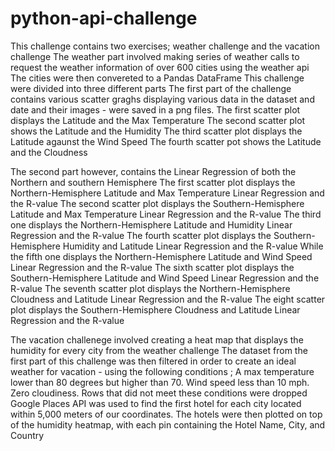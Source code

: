 # python-api-challenge
This challenge contains two exercises; weather challenge and the vacation challenge
The weather part involved making series of weather calls to request the weather information of over 600 cities using the weather api
The cities were then convereted to a Pandas DataFrame
This challenge were divided into three different parts 
The first part of the challenge contains various scatter graghs displaying various data in the dataset and date and their images -
were saved in a png files.
The first scatter plot displays the Latitude and the Max Temperature 
The second scatter plot shows the Latitude and the Humidity
The third scatter plot displays the Latitude agaunst the Wind Speed
The fourth scatter pot shows the Latitude and the Cloudness

The second part however, contains the Linear Regression of both the Northern and southern Hemisphere 
The first scatter plot displays the Northern-Hemisphere Latitude and Max Temperature Linear Regression and the R-value
The second scatter plot displays the Southern-Hemisphere Latitude and Max Temperature Linear Regression and the R-value
The third one displays the Northern-Hemisphere Latitude and Humidity Linear Regression and the R-value
The fourth scatter plot displays the Southern-Hemisphere Humidity and Latitude Linear Regression and the R-value
While the fifth one displays the Northern-Hemisphere Latitude and Wind Speed Linear Regression and the R-value
The sixth scatter plot displays the Southern-Hemisphere Latitude and Wind Speed Linear Regression and the R-value
The seventh scatter plot displays the Northern-Hemisphere Cloudness and Latitude Linear Regression and the R-value
The eight scatter plot displays the Southern-Hemisphere Cloudness and Latitude Linear Regression and the R-value

The vacation challenege involved creating a heat map that displays the humidity for every city from the weather challenge
The dataset from the first part of this challenge was then filtered in order to create an ideal weather for vacation - 
using the following conditions ;
A max temperature lower than 80 degrees but higher than 70.
Wind speed less than 10 mph.
Zero cloudiness.
Rows that did not meet these conditions were dropped 
Google Places API was used to find the first hotel for each city located within 5,000 meters of our coordinates.
The hotels were then plotted on top of the humidity heatmap, with each pin containing the Hotel Name, City, and Country
